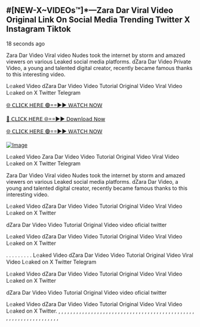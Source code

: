 ## #[NEW-X~VIDEOs™]*—Zara Dar Viral Video Original Link On Social Media Trending Twitter X Instagram Tiktok

18 seconds ago

Zara Dar Video Viral video Nudes took the internet by storm and amazed viewers on various Leaked social media platforms. dZara Dar Video Private Video, a young and talented digital creator, recently became famous thanks to this interesting video.

L𝚎aked Video dZara Dar Video Video Tutorial Original Video Viral Video L𝚎aked on X Twitter Telegram

[🌐 𝖢𝖫𝖨𝖢𝖪 𝖧𝖤𝖱𝖤 🟢==►► 𝖶𝖠𝖳𝖢𝖧 𝖭𝖮𝖶](https://3-tanei-pinik.blogspot.com/2025/02/viral-video.html)

[🔴 𝖢𝖫𝖨𝖢𝖪 𝖧𝖤𝖱𝖤 🌐==►► 𝖣𝗈𝗐𝗇𝗅𝗈𝖺𝖽 𝖭𝗈𝗐](https://3-tanei-pinik.blogspot.com/2025/02/viral-video.html)

[🌐 𝖢𝖫𝖨𝖢𝖪 𝖧𝖤𝖱𝖤 🟢==►► 𝖶𝖠𝖳𝖢𝖧 𝖭𝖮𝖶](https://3-tanei-pinik.blogspot.com/2025/02/viral-video.html)

[![Image](https://github.com/user-attachments/assets/ff3b7bd4-415c-4ca3-a6c8-b1f096193c29)](https://3-tanei-pinik.blogspot.com/2025/02/viral-video.html)

L𝚎aked Video Zara Dar Video Video Tutorial Original Video Viral Video L𝚎aked on X Twitter Telegram

Zara Dar Video Viral video Nudes took the internet by storm and amazed viewers on various Leaked social media platforms. dZara Dar Video, a young and talented digital creator, recently became famous thanks to this interesting video.

L𝚎aked Video dZara Dar Video Video Tutorial Original Video Viral Video L𝚎aked on X Twitter

dZara Dar Video Video Tutorial Original Video video oficial twitter

L𝚎aked Video dZara Dar Video Video Tutorial Original Video Viral Video L𝚎aked on X Twitter

. . . . . . . . . L𝚎aked Video dZara Dar Video Video Tutorial Original Video Viral Video L𝚎aked on X Twitter Telegram

L𝚎aked Video dZara Dar Video Video Tutorial Original Video Viral Video L𝚎aked on X Twitter

dZara Dar Video Video Tutorial Original Video video oficial twitter

L𝚎aked Video dZara Dar Video Video Tutorial Original Video Viral Video L𝚎aked on X Twitter.
,
,
,
,
,
,
,
,
,
,
,
,
,
,
,
,
,
,
,
,
,
,
,
,
,
,
,
,
,
,
,
,
,
,
,
,
,
,
,
,
,
,
,
,
,
,
,
,
,
,
,
,
,
,
,
,
,
,
,
,
,
,
,
,

